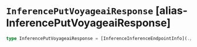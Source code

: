# `InferencePutVoyageaiResponse` [alias-InferencePutVoyageaiResponse]
```typescript
type InferencePutVoyageaiResponse = [InferenceInferenceEndpointInfo](./InferenceInferenceEndpointInfo.md);
```
